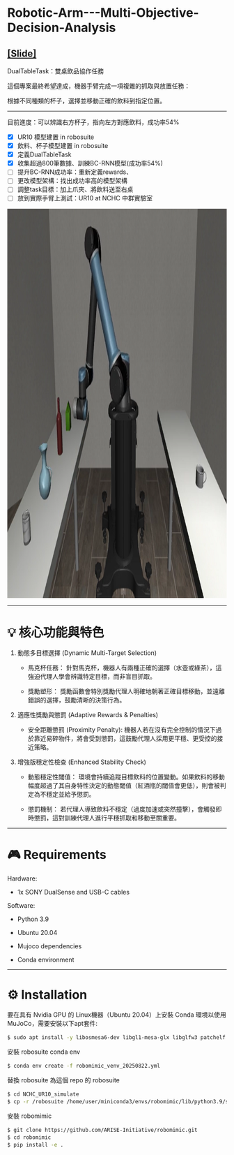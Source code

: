 # Robotic-Arm---Multi-Objective-Decision-Analysis
## [[Slide]](https://www.canva.com/design/DAGvc9sjo8s/z4u2r4PJSDfkwV5MqeJ0Yw/view?utm_content=DAGvc9sjo8s&utm_campaign=designshare&utm_medium=link2&utm_source=uniquelinks&utlId=h72de002832#1 "link") 
DualTableTask：雙桌飲品協作任務

這個專案最終希望達成，機器手臂完成一項複雜的抓取與放置任務：

根據不同種類的杯子，選擇並移動正確的飲料到指定位置。

* * *

目前進度：可以辨識右方杯子，指向左方對應飲料，成功率54%

 - [x] UR10 模型建置 in robosuite
 - [x] 飲料、杯子模型建置 in robosuite
 - [x] 定義DualTableTask
 - [x] 收集超過800筆數據、訓練BC-RNN模型(成功率54%)
 - [ ] 提升BC-RNN成功率：重新定義rewards、
 - [ ] 更改模型架構：找出成功率高的模型架構
 - [ ] 調整task目標：加上爪夾、將飲料送至右桌
 - [ ] 放到實際手臂上測試：UR10 at NCHC 中群實驗室

<img width="1519" height="892" alt="image" src="Dualtabletask.png" />

---

# 💡 核心功能與特色
1. 動態多目標選擇 (Dynamic Multi-Target Selection)
   
   * 馬克杯任務： 針對馬克杯，機器人有兩種正確的選擇（水壺或綠茶），這強迫代理人學會辨識特定目標，而非盲目抓取。

   * 獎勵塑形： 獎勵函數會特別獎勵代理人明確地朝著正確目標移動，並遠離錯誤的選擇，鼓勵清晰的決策行為。

2. 適應性獎勵與懲罰 (Adaptive Rewards & Penalties)

   * 安全距離懲罰 (Proximity Penalty): 機器人若在沒有完全控制的情況下過於靠近易碎物件，將會受到懲罰，這鼓勵代理人採用更平穩、更受控的接近策略。

3. 增強版穩定性檢查 (Enhanced Stability Check)
   
   * 動態穩定性閾值： 環境會持續追蹤目標飲料的位置變動。如果飲料的移動幅度超過了其自身特性決定的動態閾值（紅酒瓶的閾值會更低），則會被判定為不穩定並給予懲罰。

   * 懲罰機制： 若代理人導致飲料不穩定（過度加速或突然撞擊），會觸發即時懲罰，這對訓練代理人進行平穩抓取和移動至關重要。

---

# 🎮 Requirements
Hardware:

   - 1x SONY DualSense and USB-C cables

Software:

   - Python 3.9

   - Ubuntu 20.04

   - Mujoco dependencies

   - Conda environment

---

# ⚙️ Installation
要在具有 Nvidia GPU 的 Linux機器（Ubuntu 20.04）上安裝 Conda 環境以使用 MuJoCo，需要安裝以下apt套件:
```Bash
$ sudo apt install -y libosmesa6-dev libgl1-mesa-glx libglfw3 patchelf
```

安裝 robosuite conda env
```Bash
$ conda env create -f robomimic_venv_20250822.yml
```

替換 robosuite 為這個 repo 的 robosuite
```Bash
$ cd NCHC_UR10_simulate
$ cp -r /robosuite /home/user/miniconda3/envs/robomimic/lib/python3.9/site-packages
```

安裝 robomimic
```Bash
$ git clone https://github.com/ARISE-Initiative/robomimic.git
$ cd robomimic
$ pip install -e .
```

